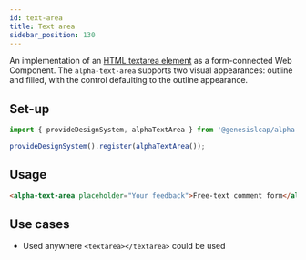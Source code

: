 ```yaml
---
id: text-area
title: Text area
sidebar_position: 130
---
```


An implementation of an [HTML textarea element](https://developer.mozilla.org/en-US/docs/Web/HTML/Element/textarea) as a form-connected Web Component. The `alpha-text-area` supports two visual appearances: outline and filled, with the control defaulting to the outline appearance.

## Set-up

```ts
import { provideDesignSystem, alphaTextArea } from '@genesislcap/alpha-design-system';

provideDesignSystem().register(alphaTextArea());
```

## Usage

```html live
<alpha-text-area placeholder="Your feedback">Free-text comment form</alpha-text-area>
```

## Use cases

* Used anywhere `<textarea></textarea>` could be used

